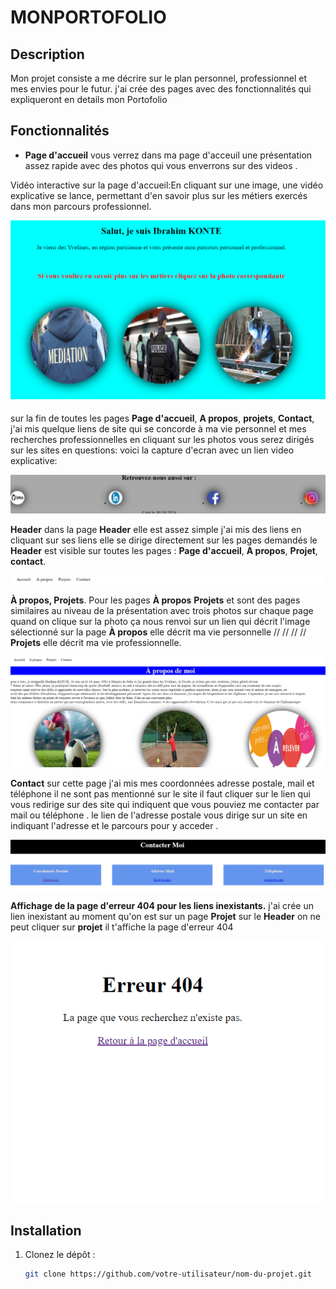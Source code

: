 # MONPORTOFOLIO

## Description
Mon projet consiste a me décrire sur le plan personnel, professionnel et mes envies pour le futur.
j'ai crée des pages avec des fonctionnalités qui expliqueront en details mon Portofolio 

## Fonctionnalités
- **Page d'accueil**
vous verrez dans ma page d'acceuil une présentation assez rapide avec des photos qui vous enverrons sur des videos .

Vidéo interactive sur la page d'accueil:En cliquant sur une image, une vidéo explicative se lance, permettant d'en savoir plus sur les métiers exercés dans mon parcours professionnel.

[![Miniature de la vidéo](src/assets/images/pagedaccueill.png)](https://vimeo.com/1029693088?share=copy#t=0)

sur la fin de toutes les pages **Page d'accueil**, **A propos**, **projets**, **Contact**,  j'ai mis quelque liens de site qui se concorde à ma vie personnel et mes recherches professionnelles en cliquant sur les photos vous serez dirigés sur les sites en questions:
voici la capture d'ecran avec un lien video explicative:

[![video de fin de page](src/assets/images/findepage.png)](https://vimeo.com/1029710347?share=copy#t=0)



 **Header**
 dans la page **Header** elle est assez simple j'ai mis des liens en cliquant sur ses liens elle se dirige directement sur les pages demandés le **Header** est visible sur toutes les pages : **Page d'accueil**, **A propos**, **Projet**, **contact**.

 [![Header](src/assets/images/header.png)](https://vimeo.com/1029728161?share=copy#t=0)

**À propos, Projets**.
Pour les pages **À propos** **Projets** et sont des pages similaires au niveau de la présentation avec trois photos sur chaque page quand on clique sur la photo ça nous renvoi sur un lien qui décrit l'image sélectionné 
sur la page **À propos** elle décrit ma vie personnelle 
// // // // **Projets** elle décrit ma vie professionnelle.

[![A propos et Projet](src/assets/images/A_propos_projet.png)](https://vimeo.com/1029734835?share=copy#t=0)


 **Contact**
 sur cette page j'ai mis mes coordonnées adresse postale, mail et téléphone il ne sont pas mentionné sur le site il faut cliquer sur le lien qui vous redirige sur des site qui indiquent que vous pouviez me contacter par mail ou téléphone .
 le lien de l'adresse postale vous dirige sur un site en indiquant l'adresse et le parcours pour y acceder .

 [![Contact](src/assets/images/contacter-moi.png)](https://vimeo.com/1029742193?share=copy#t=0)

 **Affichage de la page d'erreur 404 pour les liens inexistants.**
 j'ai crée un lien inexistant au moment qu'on est sur un page **Projet** sur le **Header** on ne peut cliquer sur **projet** il t'affiche la page d'erreur 404 

[![Erreur 404](src/assets/images/erreur404.png)](https://vimeo.com/1029745750?share=copy#t=0)
 


## Installation

1. Clonez le dépôt :
   ```bash
   git clone https://github.com/votre-utilisateur/nom-du-projet.git

